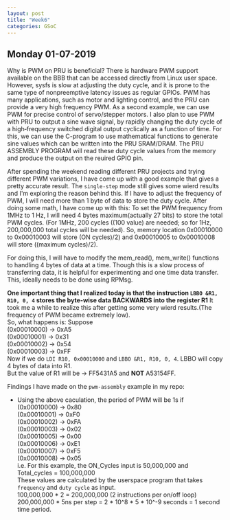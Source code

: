 ```yaml
---
layout: post
title: "Week6"
categories: GSoC
---
```


## Monday 01-07-2019

Why is PWM on PRU is beneficial? 
There is hardware PWM support available on the BBB
that can be accessed directly from Linux user space. However, sysfs is slow
at adjusting the duty cycle, and it is prone to the same type of nonpreemptive latency issues as regular GPIOs.
PWM has many applications, such as motor and lighting control, and the PRU can provide a very high frequency PWM.
As a second example, we can use PWM for precise control of servo/stepper motors.
I also plan to use PWM with PRU to output a sine wave signal, by rapidly changing the duty cycle of a high‐frequency switched digital output cyclically as a function of time. For this, we can use the C-program to use mathematical functions to generate sine values which can be written into the PRU SRAM/DRAM. The PRU ASSEMBLY PROGRAM will read these duty cycle values from the memory and produce the output on the reuired GPIO pin.

After spending the weekend reading different PRU projects and trying different PWM variations, I have come up with a good example that gives a pretty accurate result. The `single-step` mode still gives some wierd results and I'm exploring the reason behind this. If I have to adjust the frequency of PWM, I will need more than 1 byte of data to store the duty cycle. After doing some math, I have come up with this: To set the PWM frequency from 1MHz to 1 Hz, I will need 4 bytes maximum(actually 27 bits) to store the total PWM cycles. (For 1MHz, 200 cycles ((100 value) are needed; so for 1Hz, 200,000,000 total cycles will be needed). So, memory location 0x00010000 to 0x00010003 will store (ON cycles)/2) and 0x00010005 to 0x00010008 will store ((maximum cycles)/2).<br>

For doing this, I will have to modify the mem_read(), mem_write() functions to handling 4 bytes of data at a time. Though this is a slow process of transferring data, it is helpful for experimenting and one time data transfer. This, ideally needs to be done using RPMsg.

**One important thing that I realized today is that the instruction `LBBO &R1, R10, 0, 4` stores the byte-wise data BACKWARDS into the register R1** It took me a while to realize this after getting some very wierd results.(The frequency of PWM became extremely low). <br>
So, what happens is: Suppose<br>
(0x00010000) -> 0xA5 <br>
(0x00010001) -> 0x31 <br>
(0x00010002) -> 0x54 <br>
(0x00010003) -> 0xFF <br>
Now if we do `LDI R10, 0x00010000` and `LBBO &R1, R10, 0, 4`. LBBO will copy 4 bytes of data into R1.<br>
But the value of R1 will be -> FF5431A5 and **NOT** A53154FF. 

Findings I have made on the `pwm-assembly` example in my repo:
* Using the above caculation, the period of PWM will be 1s if <br>
  (0x00010000) -> 0x80 <br>
  (0x00010001) -> 0xF0 <br>
  (0x00010002) -> 0xFA <br>
  (0x00010003) -> 0x02 <br>
  (0x00010005) -> 0x00 <br>
  (0x00010006) -> 0xE1 <br>
  (0x00010007) -> 0xF5 <br>
  (0x00010008) -> 0x05 <br>
  i.e. For this example, the ON_Cycles input is 50,000,000 and Total_cycles = 100,000,000<br>
  These values are calculated by the userspace program that takes `frequency` and `duty cycle` as input. <br>
  100,000,000 * 2 = 200,000,000 (2 instructions per on/off loop) <br>
  200,000,000 * 5ns per step = 2 * 10^8 * 5 * 10^-9 seconds = 1 second time period. <br> 
